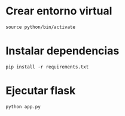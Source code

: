 # Crear entorno virtual
```
source python/bin/activate
```
# Instalar dependencias
```
pip install -r requirements.txt
```
# Ejecutar flask
```
python app.py
```
